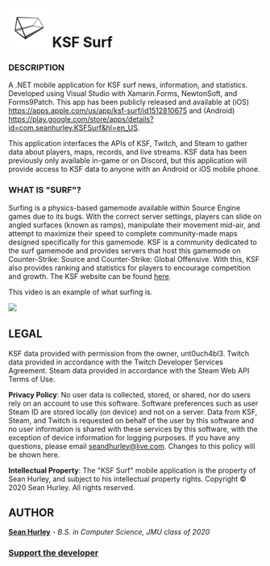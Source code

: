 # ![alt text](https://github.com/hurleysd/KSF_Surf/blob/master/KSF_Surf.iOS/Assets.xcassets/AppIcon.appiconset/Icon80.png "Title App Icon") KSF Surf

### DESCRIPTION
A .NET mobile application for KSF surf news, information, and statistics. Developed using Visual Studio with Xamarin.Forms, NewtonSoft, and Forms9Patch. This app has been publicly released and available at (iOS) https://apps.apple.com/us/app/ksf-surf/id1512810675 and (Android) https://play.google.com/store/apps/details?id=com.seanhurley.KSFSurf&hl=en_US.

This application interfaces the APIs of KSF, Twitch, and Steam to gather data about players, maps, records, and live streams. KSF data has been previously only available in-game or on Discord, but this application will provide access to KSF data to anyone with an Android or iOS mobile phone.

### WHAT IS "SURF"?

Surfing is a physics-based gamemode available within Source Engine games due to its bugs. With the correct server settings, players can slide on angled surfaces (known as ramps), manipulate their movement mid-air, and attempt to maximize their speed to complete community-made maps designed specifically for this gamemode. KSF is a community dedicated to the surf gamemode and provides servers that host this gamemode on Counter-Strike: Source and Counter-Strike: Global Offensive. With this, KSF also provides ranking and statistics for players to encourage competition and growth. The KSF website can be found [here](http://surftimer.com).

This video is an example of what surfing is. 

[![](http://img.youtube.com/vi/tn67W-nsi9M/0.jpg)](http://www.youtube.com/watch?v=tn67W-nsi9M "")

## LEGAL
KSF data provided with permission from the owner, unt0uch4bl3. Twitch data provided in accordance with the Twitch Developer Services Agreement. Steam data provided in accordance with the Steam Web API Terms of Use.

__Privacy Policy__: No user data is collected, stored, or shared, nor do users rely on an account to use this software. Software preferences such as user Steam ID are stored locally (on device) and not on a server. Data from KSF, Steam, and Twitch is requested on behalf of the user by this software and no user information is shared with these services by this software, with the exception of device information for logging purposes. If you have any questions, please email seandhurley@live.com. Changes to this policy will be shown here.

__Intellectual Property__: The \"KSF Surf\" mobile application is the property of Sean Hurley, and subject to his intellectual property rights. Copyright © 2020 Sean Hurley. All rights reserved.

## AUTHOR
**[Sean Hurley](https://www.linkedin.com/in/sean-hurley-a147bb1a0/)** - *B.S. in Computer Science, JMU class of 2020* 

### [Support the developer](https://paypal.me/ksfmobiledev)
